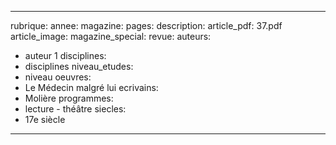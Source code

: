   ---
rubrique:
annee:
magazine:
pages:
description:
article_pdf: 37.pdf
article_image:
magazine_special:
revue:
auteurs:
- auteur 1
disciplines:
- disciplines
niveau_etudes:
- niveau
oeuvres:
- Le Médecin malgré lui
ecrivains:
- Molière
programmes:
- lecture - théâtre
siecles:
- 17e siècle
---

